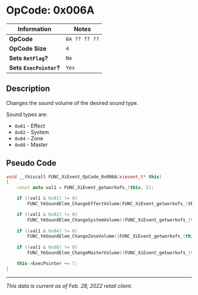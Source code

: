 # OpCode: 0x006A

| Information               | Notes |
|---                        |---    |
| **OpCode**                | `6A ?? ?? ??` |
| **OpCode Size**           | `4`   |
| **Sets `RetFlag`?**       | `No`  |
| **Sets `ExecPointer`?**   | `Yes` |

## Description

Changes the sound volume of the desired sound type.

Sound types are:

  * `0x01` - Effect
  * `0x02` - System
  * `0x04` - Zone
  * `0x08` - Master

## Pseudo Code

```cpp
void __thiscall FUNC_XiEvent_OpCode_0x006A(xievent_t* this)
{
    const auto val1 = FUNC_XiEvent_getworkofs_(this, 5);

    if ((val1 & 0x01) != 0)
        FUNC_YmSoundElem_ChangeEffectVolume(FUNC_XiEvent_getworkofs_(this, 1) * 0.001, FUNC_XiEvent_getworkofs_(this, 3));

    if ((val1 & 0x02) != 0)
        FUNC_YmSoundElem_ChangeSystemVolume((FUNC_XiEvent_getworkofs_(this, 1) * 0.001, FUNC_XiEvent_getworkofs_(this, 3));
    
    if ((val1 & 0x04) != 0)
        FUNC_YmSoundElem_ChangeZoneVolume((FUNC_XiEvent_getworkofs_(this, 1) * 0.001, FUNC_XiEvent_getworkofs_(this, 3));
    
    if ((val1 & 0x08) != 0)
        FUNC_YmSoundElem_ChangeMasterVolume((FUNC_XiEvent_getworkofs_(this, 1) * 0.001, FUNC_XiEvent_getworkofs_(this, 3));

    this->ExecPointer += 7;
}
```

---

_This data is current as of Feb. 28, 2022 retail client._